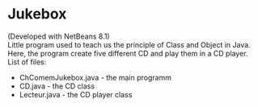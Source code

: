 # Jukebox
(Developed with NetBeans 8.1) </br>
Little program used to teach us the principle of Class and Object in Java. </br>
Here, the program create five different CD and play them in a CD player. </br>
List of files: </br>
- ChComemJukebox.java - the main programm
- CD.java - the CD class
- Lecteur.java - the CD player class
